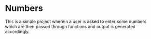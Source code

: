 # Numbers
This is a simple project wherein a user is asked to enter some numbers which are then passed through functions and output is generated accordingly. 
